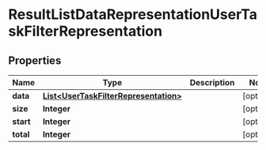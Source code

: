 
# ResultListDataRepresentationUserTaskFilterRepresentation

## Properties
Name | Type | Description | Notes
------------ | ------------- | ------------- | -------------
**data** | [**List&lt;UserTaskFilterRepresentation&gt;**](UserTaskFilterRepresentation.md) |  |  [optional]
**size** | **Integer** |  |  [optional]
**start** | **Integer** |  |  [optional]
**total** | **Integer** |  |  [optional]



